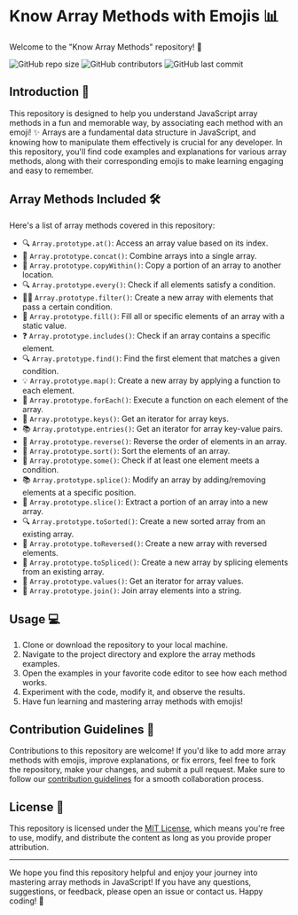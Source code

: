 # Know Array Methods with Emojis :bar_chart:

Welcome to the "Know Array Methods" repository! :wave:

![GitHub repo size](https://img.shields.io/github/repo-size/therohantomar/Should-Know-ArrayMethods-)
![GitHub contributors](https://img.shields.io/github/contributors//therohantomar/Should-Know-ArrayMethods-)
![GitHub last commit](https://img.shields.io/github/last-commit/therohantomar/Should-Know-ArrayMethods-)

## Introduction :book:

This repository is designed to help you understand JavaScript array methods in a fun and memorable way, by associating each method with an emoji! :sparkles: Arrays are a fundamental data structure in JavaScript, and knowing how to manipulate them effectively is crucial for any developer. In this repository, you'll find code examples and explanations for various array methods, along with their corresponding emojis to make learning engaging and easy to remember.

## Array Methods Included :hammer_and_wrench:

Here's a list of array methods covered in this repository:

- 🔍 `Array.prototype.at()`: Access an array value based on its index.
- 🔗 `Array.prototype.concat()`: Combine arrays into a single array.
- 📝 `Array.prototype.copyWithin()`: Copy a portion of an array to another location.
- 🔍 `Array.prototype.every()`: Check if all elements satisfy a condition.
- 🏃‍♀️ `Array.prototype.filter()`: Create a new array with elements that pass a certain condition.
- 🧹 `Array.prototype.fill()`: Fill all or specific elements of an array with a static value.
- ❓ `Array.prototype.includes()`: Check if an array contains a specific element.
- 🔍 `Array.prototype.find()`: Find the first element that matches a given condition.
- 💡 `Array.prototype.map()`: Create a new array by applying a function to each element.
- 🔄 `Array.prototype.forEach()`: Execute a function on each element of the array.
- 🔑 `Array.prototype.keys()`: Get an iterator for array keys.
- 📚 `Array.prototype.entries()`: Get an iterator for array key-value pairs.
- 🔄 `Array.prototype.reverse()`: Reverse the order of elements in an array.
- 🔀 `Array.prototype.sort()`: Sort the elements of an array.
- 🔢 `Array.prototype.some()`: Check if at least one element meets a condition.
- 📚 `Array.prototype.splice()`: Modify an array by adding/removing elements at a specific position.
- 🔪 `Array.prototype.slice()`: Extract a portion of an array into a new array.
- 🔍 `Array.prototype.toSorted()`: Create a new sorted array from an existing array.
- 🔁 `Array.prototype.toReversed()`: Create a new array with reversed elements.
- 🔪 `Array.prototype.toSpliced()`: Create a new array by splicing elements from an existing array.
- 💼 `Array.prototype.values()`: Get an iterator for array values.
- 🧺 `Array.prototype.join()`: Join array elements into a string.

## Usage :computer:

1. Clone or download the repository to your local machine.
2. Navigate to the project directory and explore the array methods examples.
3. Open the examples in your favorite code editor to see how each method works.
4. Experiment with the code, modify it, and observe the results.
5. Have fun learning and mastering array methods with emojis!

## Contribution Guidelines :raising_hand:

Contributions to this repository are welcome! If you'd like to add more array methods with emojis, improve explanations, or fix errors, feel free to fork the repository, make your changes, and submit a pull request. Make sure to follow our [contribution guidelines](CONTRIBUTING.md) for a smooth collaboration process.

## License :page_with_curl:

This repository is licensed under the [MIT License](LICENSE), which means you're free to use, modify, and distribute the content as long as you provide proper attribution.

---

We hope you find this repository helpful and enjoy your journey into mastering array methods in JavaScript! If you have any questions, suggestions, or feedback, please open an issue or contact us. Happy coding! :rocket:
